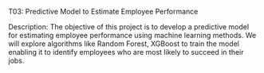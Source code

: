 T03: Predictive Model to Estimate Employee Performance

Description: The objective of this project is to develop a predictive model for estimating employee performance using machine learning methods. We will explore algorithms like Random Forest, XGBoost to train the model enabling it to identify employees who are most likely to succeed in their jobs.
